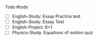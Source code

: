 Todo
#todo
- [ ] English-Study: Essay Practice test
- [ ] English-Study: Essay Test
- [ ] English-Project: 6+1
- [ ] Physics-Study: Equations of motion quiz
